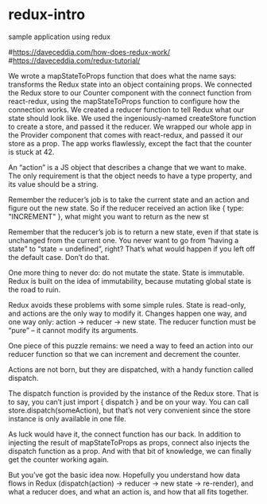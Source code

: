 # redux-intro
sample application using redux

#https://daveceddia.com/how-does-redux-work/
#https://daveceddia.com/redux-tutorial/

We wrote a mapStateToProps function that does what the name says: transforms the Redux state into an object containing props.
We connected the Redux store to our Counter component with the connect function from react-redux, using the mapStateToProps function to configure how the connection works.
We created a reducer function to tell Redux what our state should look like.
We used the ingeniously-named createStore function to create a store, and passed it the reducer.
We wrapped our whole app in the Provider component that comes with react-redux, and passed it our store as a prop.
The app works flawlessly, except the fact that the counter is stuck at 42.

An “action” is a JS object that describes a change that we want to make. The only requirement is that the object needs to have a type property, and its value should be a string.

Remember the reducer’s job is to take the current state and an action and figure out the new state. So if the reducer received an action like { type: "INCREMENT" }, what might you want to return as the new st

Remember that the reducer’s job is to return a new state, even if that state is unchanged from the current one. You never want to go from “having a state” to “state = undefined”, right? That’s what would happen if you left off the default case. Don’t do that.

One more thing to never do: do not mutate the state. State is immutable.
Redux is built on the idea of immutability, because mutating global state is the road to ruin.

Redux avoids these problems with some simple rules. State is read-only, and actions are the only way to modify it. Changes happen one way, and one way only: action -> reducer -> new state. The reducer function must be “pure” – it cannot modify its arguments.

One piece of this puzzle remains: we need a way to feed an action into our reducer function so that we can increment and decrement the counter.

Actions are not born, but they are dispatched, with a handy function called dispatch.

The dispatch function is provided by the instance of the Redux store. That is to say, you can’t just import { dispatch } and be on your way. You can call store.dispatch(someAction), but that’s not very convenient since the store instance is only available in one file.

As luck would have it, the connect function has our back. In addition to injecting the result of mapStateToProps as props, connect also injects the dispatch function as a prop. And with that bit of knowledge, we can finally get the counter working again.

But you’ve got the basic idea now. Hopefully you understand how data flows in Redux (dispatch(action) -> reducer -> new state -> re-render), and what a reducer does, and what an action is, and how that all fits together.